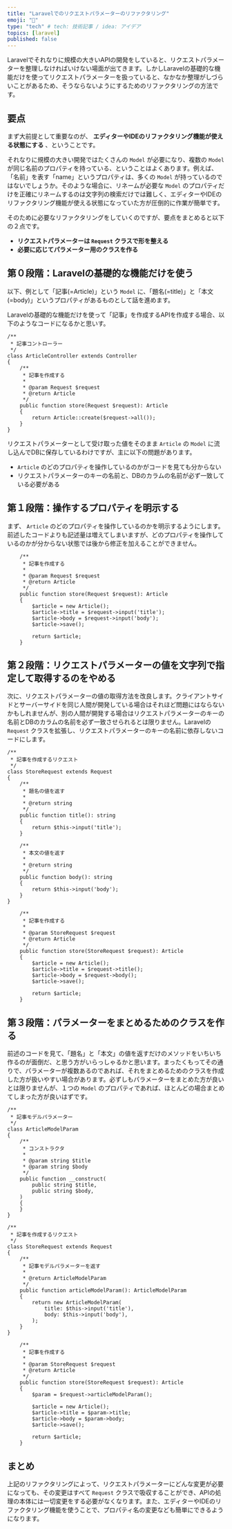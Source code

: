 ```yaml
---
title: "Laravelでのリクエストパラメーターのリファクタリング"
emoji: "🦝"
type: "tech" # tech: 技術記事 / idea: アイデア
topics: [laravel]
published: false
---
```

Laravelでそれなりに規模の大きいAPIの開発をしていると、リクエストパラメーターを整理しなければいけない場面が出てきます。しかしLaravelの基礎的な機能だけを使ってリクエストパラメーターを扱っていると、なかなか整理がしづらいことがあるため、そうならないようにするためのリファクタリングの方法です。

## 要点

まず大前提として重要なのが、 __エディターやIDEのリファクタリング機能が使える状態にする__ 、ということです。

それなりに規模の大きい開発ではたくさんの `Model` が必要になり、複数の `Model` が同じ名前のプロパティを持っている、ということはよくあります。例えば、「名前」を表す「name」というプロパティは、多くの `Model` が持っているのではないでしょうか。そのような場合に、リネームが必要な `Model` のプロパティだけを正確にリネームするのは文字列の検索だけでは難しく、エディターやIDEのリファクタリング機能が使える状態になっていた方が圧倒的に作業が簡単です。

そのために必要なリファクタリングをしていくのですが、要点をまとめると以下の２点です。

- __リクエストパラメーターは `Request` クラスで形を整える__
- __必要に応じてパラメーター用のクラスを作る__

## 第０段階：Laravelの基礎的な機能だけを使う

以下、例として「記事(=Article)」という `Model` に、「題名(=title)」と「本文(=body)」というプロパティがあるものとして話を進めます。

Laravelの基礎的な機能だけを使って「記事」を作成するAPIを作成する場合、以下のようなコードになるかと思いす。

```php:app/Http/Controllers/ArticleController.php
/**
 * 記事コントローラー
 */
class ArticleController extends Controller
{
    /**
     * 記事を作成する
     *
     * @param Request $request
     * @return Article
     */
    public function store(Request $request): Article
    {
        return Article::create($request->all());
    }
}
```

リクエストパラメーターとして受け取った値をそのまま `Article` の `Model` に流し込んでDBに保存しているわけですが、主に以下の問題があります。

- `Article` のどのプロパティを操作しているのかがコードを見ても分からない
- リクエストパラメーターのキーの名前と、DBのカラムの名前が必ず一致している必要がある

## 第１段階：操作するプロパティを明示する

まず、 `Article` のどのプロパティを操作しているのかを明示するようにします。前述したコードよりも記述量は増えてしまいますが、どのプロパティを操作しているのかが分からない状態では後から修正を加えることができません。

```php:app/Http/Controllers/ArticleController.php
    /**
     * 記事を作成する
     *
     * @param Request $request
     * @return Article
     */
    public function store(Request $request): Article
    {
        $article = new Article();
        $article->title = $request->input('title');
        $article->body = $request->input('body');
        $article->save();

        return $article;
    }
```

## 第２段階：リクエストパラメーターの値を文字列で指定して取得するのをやめる

次に、リクエストパラメーターの値の取得方法を改良します。クライアントサイドとサーバーサイドを同じ人間が開発している場合はそれほど問題にはならないかもしれませんが、別の人間が開発する場合はリクエストパラメーターのキーの名前とDBのカラムの名前を必ず一致させられるとは限りません。Laravelの `Request` クラスを拡張し、リクエストパラメーターのキーの名前に依存しないコードにします。

```php:app/Http/Requests/Article/StoreRequest.php
/**
 * 記事を作成するリクエスト
 */
class StoreRequest extends Request
{
    /**
     * 題名の値を返す
     *
     * @return string
     */
    public function title(): string
    {
        return $this->input('title');
    }

    /**
     * 本文の値を返す
     *
     * @return string
     */
    public function body(): string
    {
        return $this->input('body');
    }
}
```

```php:app/Http/Controllers/ArticleController.php
    /**
     * 記事を作成する
     *
     * @param StoreRequest $request
     * @return Article
     */
    public function store(StoreRequest $request): Article
    {
        $article = new Article();
        $article->title = $request->title();
        $article->body = $request->body();
        $article->save();

        return $article;
    }
```

## 第３段階：パラメーターをまとめるためのクラスを作る

前述のコードを見て、「題名」と「本文」の値を返すだけのメソッドをいちいち作るのが面倒だ、と思う方がいらっしゃるかと思います。まったくもってその通りで、パラメーターが複数あるのであれば、それをまとめるためのクラスを作成した方が扱いやすい場合があります。必ずしもパラメーターをまとめた方が良いとは限りませんが、１つの `Model` のプロパティであれば、ほとんどの場合まとめてしまった方が良いはずです。

```php:app/Models/ArticleModelParam.php
/**
 * 記事モデルパラメーター
 */
class ArticleModelParam
{
    /**
     * コンストラクタ
     *
     * @param string $title
     * @param string $body
     */
    public function __construct(
        public string $title,
        public string $body,
    )
    {
    }
}
```

```php:app/Http/Requests/Article/StoreRequest.php
/**
 * 記事を作成するリクエスト
 */
class StoreRequest extends Request
{
    /**
     * 記事モデルパラメーターを返す
     *
     * @return ArticleModelParam
     */
    public function articleModelParam(): ArticleModelParam
    {
        return new ArticleModelParam(
            title: $this->input('title'),
            body: $this->input('body'),
        );
    }
}
```

```php:app/Http/Controllers/ArticleController.php
    /**
     * 記事を作成する
     *
     * @param StoreRequest $request
     * @return Article
     */
    public function store(StoreRequest $request): Article
    {
        $param = $request->articleModelParam();

        $article = new Article();
        $article->title = $param->title;
        $article->body = $param->body;
        $article->save();

        return $article;
    }
```

## まとめ

上記のリファクタリングによって、リクエストパラメーターにどんな変更が必要になっても、その変更はすべて `Request` クラスで吸収することができ、APIの処理の本体には一切変更をする必要がなくなります。また、エディターやIDEのリファクタリング機能を使うことで、プロパティ名の変更なども簡単にできるようになります。
